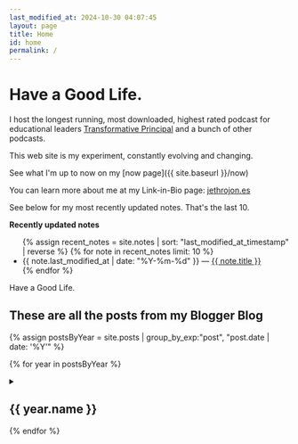 ```yaml
---
last_modified_at: 2024-10-30 04:07:45
layout: page
title: Home
id: home
permalink: /
---
```


# Have a Good Life.

I host the longest running, most downloaded, highest rated podcast for educational leaders [Transformative Principal](https://transformativeprincipal.org) and a bunch of other podcasts. 

This web site is my experiment, constantly evolving and changing. 

See what I'm up to now on my [now page]({{ site.baseurl }}/now)

You can learn more about me at my Link-in-Bio page: [jethrojon.es](https://jethrojon.es)

See below for my most recently updated notes. That's the last 10. 

<strong>Recently updated notes</strong>

<ul>
  {% assign recent_notes = site.notes | sort: "last_modified_at_timestamp" | reverse %}
  {% for note in recent_notes limit: 10 %}
    <li>
      {{ note.last_modified_at | date: "%Y-%m-%d" }} — <a class="internal-link" href="{{ site.baseurl }}{{ note.url }}">{{ note.title }}</a>
    </li>
  {% endfor %}
</ul>

Have a Good Life.

## These are all the posts from my Blogger Blog

{% assign postsByYear = site.posts | group_by_exp:"post", "post.date | date: '%Y'" %}

{% for year in postsByYear %}
<details>
  <summary><h2>{{ year.name }}</h2></summary>
  
  {% assign postsByMonth = year.items | group_by_exp:"post", "post.date | date: '%B'" %}
  
  {% for month in postsByMonth %}
  <details>
    <summary><p>{{ month.name }}</p></summary>
    <ul>
      {% for post in month.items %}
      <li>
        <a href="{{ post.url }}">{{ post.title }}</a>
        <span class="post-date">{{ post.date | date: "%B %d, %Y" }}</span>
      </li>
      {% endfor %}
    </ul>
  </details>
  {% endfor %}
</details>
{% endfor %}

<style>
  .wrapper {
    max-width: 46em;
  }
</style>
